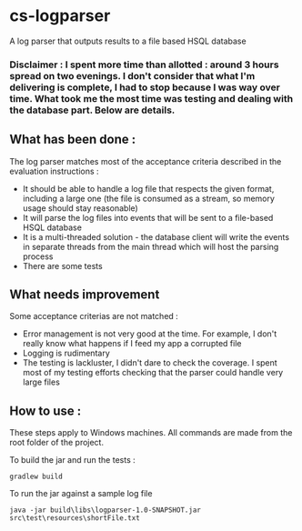 # cs-logparser
A log parser that outputs results to a file based HSQL database

### Disclaimer : I spent more time than allotted : around 3 hours spread on two evenings. I don't consider that what I'm delivering is complete, I had to stop because I was way over time. What took me the most time was testing and dealing with the database part. Below are details.

## What has been done :
The log parser matches most of the acceptance criteria described in the evaluation instructions :
* It should be able to handle a log file that respects the given format, including a large one (the file is consumed as a stream, so memory usage should stay reasonable)
* It will parse the log files into events that will be sent to a file-based HSQL database
* It is a multi-threaded solution - the database client will write the events in separate threads from the main thread which will host the parsing process
* There are some tests

## What needs improvement
Some acceptance criterias are not matched :
* Error management is not very good at the time. For example, I don't really know what happens if I feed my app a corrupted file
* Logging is rudimentary
* The testing is lackluster, I didn't dare to check the coverage. I spent most of my testing efforts checking that the parser could handle very large files

## How to use : 

These steps apply to Windows machines. All commands are made from the root folder of the project.

To build the jar and run the tests : 

`gradlew build`

To run the jar against a sample log file

`java -jar build\libs\logparser-1.0-SNAPSHOT.jar src\test\resources\shortFile.txt` 
